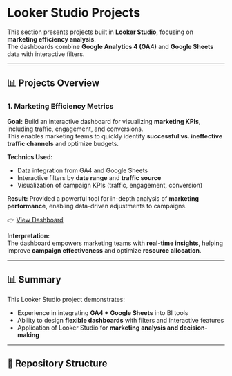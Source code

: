 #  Looker Studio Projects  

This section presents projects built in **Looker Studio**, focusing on **marketing efficiency analysis**.  
The dashboards combine **Google Analytics 4 (GA4)** and **Google Sheets** data with interactive filters.  

---

## 📊 Projects Overview  

### 1. Marketing Efficiency Metrics  

**Goal:** Build an interactive dashboard for visualizing **marketing KPIs**, including traffic, engagement, and conversions.  
This enables marketing teams to quickly identify **successful vs. ineffective traffic channels** and optimize budgets.  

**Technics Used:**  
- Data integration from GA4 and Google Sheets  
- Interactive filters by **date range** and **traffic source**  
- Visualization of campaign KPIs (traffic, engagement, conversion)  

**Result:** Provided a powerful tool for in-depth analysis of **marketing performance**, enabling data-driven adjustments to campaigns.  

👉 [View Dashboard](https://tinyurl.com/mrvkc7vz)  

**Interpretation:**  
The dashboard empowers marketing teams with **real-time insights**, helping improve **campaign effectiveness** and optimize **resource allocation**.  

---

## 📊 Summary  

This Looker Studio project demonstrates:  
- Experience in integrating **GA4 + Google Sheets** into BI tools  
- Ability to design **flexible dashboards** with filters and interactive features  
- Application of Looker Studio for **marketing analysis and decision-making**  

---

## 📂 Repository Structure  

